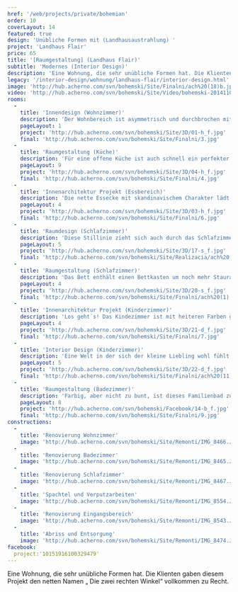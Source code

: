 ```yaml
---
href: '/web/projects/private/bohemian' 
order: 10
coverLayout: 14
featured: true
design: 'Unübliche Formen mit (Landhausaustrahlung) '
project: 'Landhaus Flair'
price: 65
title: '[Raumgestaltung] (Landhaus Flair)'
subtitle: 'Modernes (Interior Design)'
description: 'Eine Wohnung, die sehr unübliche Formen hat. Die Klienten gaben diesem Projekt den netten Namen „ Die zwei rechten Winkel“ vollkommen zu Recht.'
legacy: '/interior-design/wohnung/landhaus-flair/interior-design.html'
image: 'http://hub.acherno.com/svn/bohemski/Site/Finalni/ach%20(18)b.jpg'
video: 'http://hub.acherno.com/svn/bohemski/Site/Video/bohemski-20141103-hd.mp4'
rooms:
  -
    title: 'Innendesign (Wohnzimmer)'
    description: 'Der Wohnbereich ist asymmetrisch und durchbrochen mit Säulen. Das macht ihn auf der einen Seite einzigartig und inspirierend, aber auf der anderen Seite sehr anspruchsvoll zu gestallten.'
    pageLayout: 1
    project: 'http://hub.acherno.com/svn/bohemski/Site/3D/01-h_f.jpg'
    final: 'http://hub.acherno.com/svn/bohemski/Site/Finalni/3.jpg'
  -
    title: 'Raumgestaltung (Küche)'
    description: 'Für eine offene Küche ist auch schnell ein perfekter Platz zwischen einer Säule und der Rückwand  gefunden. Die neue Kochstelle glänzt im angesagten Landhausstil.'
    pageLayout: 9
    project: 'http://hub.acherno.com/svn/bohemski/Site/3D/04-h_f.jpg'
    final: 'http://hub.acherno.com/svn/bohemski/Site/Finalni/4.jpg'
  -
    title: 'Innenarchitektur Projekt (Essbereich)'
    description: 'Die nette Essecke mit skandinavischem Charakter lädt die ganze Familie zum leckeren Essen ein.'
    pageLayout: 4
    project: 'http://hub.acherno.com/svn/bohemski/Site/3D/03-h_f.jpg'
    final: 'http://hub.acherno.com/svn/bohemski/Site/Finalni/6.jpg'
  -
    title: 'Raumdesign (Schlafzimmer)'
    description: 'Diese Stillinie zieht sich auch durch das Schlafzimmer. Hier ist alles in freundlichen Farben gehalten und hell. Die Möbel sind praktisch und bequem in unkompliziertem Design.'
    pageLayout: 5
    project: 'http://hub.acherno.com/svn/bohemski/Site/3D/17-s_f.jpg'
    final: 'http://hub.acherno.com/svn/bohemski/Site/Realizacia/ach%20(2).jpg'
  -
    title: 'Raumgestaltung (Schlafzimmer)'
    description: 'Das Bett enthält einen Bettkasten um noch mehr Stauraum zu schaffen. So wirkt der Raum noch aufgeräumter und ruhiger.'
    pageLayout: 4
    project: 'http://hub.acherno.com/svn/bohemski/Site/3D/20-s_f.jpg'
    final: 'http://hub.acherno.com/svn/bohemski/Site/Finalni/ach%20(1).jpg'
  -
    title: 'Innenarchitektur Projekt (Kinderzimmer)'
    description: 'Los geht´s! Das Kindezimmer ist mit heiteren Farben gestrichen. Eine Rutsche, eine geräumige Spielecke und lustige Tiermotive an der Wand sorgen für eine ausgelassene Stimmung.'
    pageLayout: 4
    project: 'http://hub.acherno.com/svn/bohemski/Site/3D/21-d_f.jpg'
    final: 'http://hub.acherno.com/svn/bohemski/Site/Finalni/7.jpg'
  -
    title: 'Interior Design (Kinderzimmer)'
    description: 'Eine Welt in der sich der kleine Liebling wohl fühlt und unbesorgt spielen kann.'
    pageLayout: 5
    project: 'http://hub.acherno.com/svn/bohemski/Site/3D/22-d_f.jpg'
    final: 'http://hub.acherno.com/svn/bohemski/Site/Finalni/ach%20(11).jpg'
  -
    title: 'Raumgestaltung (Badezimmer)'
    description: 'Farbig, aber nicht zu bunt, ist dieses Familienbad zugleich praktisch und elegant.'
    pageLayout: 8
    project: 'http://hub.acherno.com/svn/bohemski/Facebook/14-b_f.jpg'
    final: 'http://hub.acherno.com/svn/bohemski/Site/Finalni/9.jpg'
constructions:
  - 
    title: 'Renovierung Wohnzimmer'
    image: 'http://hub.acherno.com/svn/bohemski/Site/Remonti/IMG_8466.JPG'
  - 
    title: 'Renovierung Badezimmer'
    image: 'http://hub.acherno.com/svn/bohemski/Site/Remonti/IMG_8465.JPG'
  - 
    title: 'Renovierung Schlafzimmer'
    image: 'http://hub.acherno.com/svn/bohemski/Site/Remonti/IMG_8467.JPG'
  - 
    title: 'Spachtel und Verputzarbeiten'
    image: 'http://hub.acherno.com/svn/bohemski/Site/Remonti/IMG_8554.JPG'
  - 
    title: 'Renovierung Eingangsbereich'
    image: 'http://hub.acherno.com/svn/bohemski/Site/Remonti/IMG_8543.JPG'
  - 
    title: 'Abriss und Entsorgung'
    image: 'http://hub.acherno.com/svn/bohemski/Site/Remonti/IMG_8474.JPG'
facebook:
  project:'10151916100329479'    
---
```

Eine Wohnung, die sehr unübliche Formen hat. Die Klienten gaben diesem Projekt den netten Namen „ Die zwei rechten Winkel“ vollkommen zu Recht.
